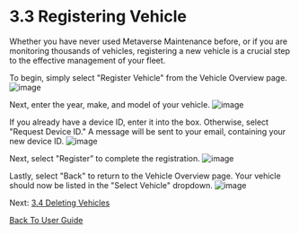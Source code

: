 # 3.3 Registering Vehicle

Whether you have never used Metaverse Maintenance before, or if you are monitoring thousands of vehicles, registering a new vehicle is a crucial step to the effective management of your fleet. 

To begin, simply select "Register Vehicle" from the Vehicle Overview page.
![image](https://user-images.githubusercontent.com/112486258/212973424-0b4170e7-498c-43b4-8679-12af78457231.png)

Next, enter the year, make, and model of your vehicle. 
![image](https://user-images.githubusercontent.com/112486258/212973670-67718c80-babf-4ae3-a904-13a16b8099be.png)

If you already have a device ID, enter it into the box. Otherwise, select "Request Device ID." A message will be sent to your email, containing your new device ID.
![image](https://user-images.githubusercontent.com/112486258/212974154-c5197aab-5558-46fd-94c2-7ad88a898bf7.png)

Next, select "Register” to complete the registration.
![image](https://user-images.githubusercontent.com/112486258/212974347-064cab9e-43d1-4a26-94a0-203974970a07.png)

Lastly, select "Back" to return to the Vehicle Overview page. Your vehicle should now be listed in the "Select Vehicle" dropdown.
![image](https://user-images.githubusercontent.com/112486258/212974622-7e496ab1-a6d7-4f14-b359-5ee505141805.png)


Next: [3.4 Deleting Vehicles](https://github.com/rlogsdon7/Metaverse-Maintenance/blob/main/UserDocs/DeletingVehicles.md)

[Back To User Guide](https://github.com/rlogsdon7/Metaverse-Maintenance/blob/main/UserDocs.md)
